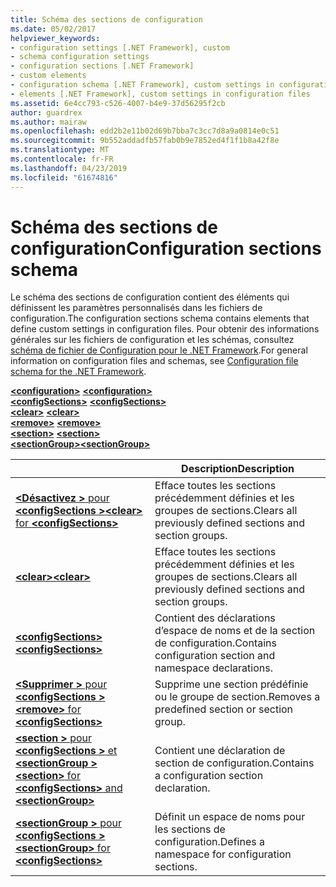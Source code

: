 ```yaml
---
title: Schéma des sections de configuration
ms.date: 05/02/2017
helpviewer_keywords:
- configuration settings [.NET Framework], custom
- schema configuration settings
- configuration sections [.NET Framework]
- custom elements
- configuration schema [.NET Framework], custom settings in configuration files
- elements [.NET Framework], custom settings in configuration files
ms.assetid: 6e4cc793-c526-4007-b4e9-37d56295f2cb
author: guardrex
ms.author: mairaw
ms.openlocfilehash: edd2b2e11b02d69b7bba7c3cc7d8a9a0814e0c51
ms.sourcegitcommit: 9b552addadfb57fab0b9e7852ed4f1f1b8a42f8e
ms.translationtype: MT
ms.contentlocale: fr-FR
ms.lasthandoff: 04/23/2019
ms.locfileid: "61674816"
---
```

# <a name="configuration-sections-schema"></a><span data-ttu-id="f7467-102">Schéma des sections de configuration</span><span class="sxs-lookup"><span data-stu-id="f7467-102">Configuration sections schema</span></span>

<span data-ttu-id="f7467-103">Le schéma des sections de configuration contient des éléments qui définissent les paramètres personnalisés dans les fichiers de configuration.</span><span class="sxs-lookup"><span data-stu-id="f7467-103">The configuration sections schema contains elements that define custom settings in configuration files.</span></span> <span data-ttu-id="f7467-104">Pour obtenir des informations générales sur les fichiers de configuration et les schémas, consultez [schéma de fichier de Configuration pour le .NET Framework](~/docs/framework/configure-apps/file-schema/index.md).</span><span class="sxs-lookup"><span data-stu-id="f7467-104">For general information on configuration files and schemas, see [Configuration file schema for the .NET Framework](~/docs/framework/configure-apps/file-schema/index.md).</span></span>

<span data-ttu-id="f7467-105">[**\<configuration>**](~/docs/framework/configure-apps/file-schema/configuration-element.md) </span><span class="sxs-lookup"><span data-stu-id="f7467-105">[**\<configuration>**](~/docs/framework/configure-apps/file-schema/configuration-element.md) </span></span>  
<span data-ttu-id="f7467-106">[**\<configSections>**](~/docs/framework/configure-apps/file-schema/configsections-element-for-configuration.md) </span><span class="sxs-lookup"><span data-stu-id="f7467-106">[**\<configSections>**](~/docs/framework/configure-apps/file-schema/configsections-element-for-configuration.md) </span></span>  
<span data-ttu-id="f7467-107">[**\<clear>**](~/docs/framework/configure-apps/file-schema/clear-element-for-configsections.md) </span><span class="sxs-lookup"><span data-stu-id="f7467-107">[**\<clear>**](~/docs/framework/configure-apps/file-schema/clear-element-for-configsections.md) </span></span>  
<span data-ttu-id="f7467-108">[**\<remove>**](~/docs/framework/configure-apps/file-schema/remove-element-for-configsections.md) </span><span class="sxs-lookup"><span data-stu-id="f7467-108">[**\<remove>**](~/docs/framework/configure-apps/file-schema/remove-element-for-configsections.md) </span></span>  
<span data-ttu-id="f7467-109">[**\<section>**](~/docs/framework/configure-apps/file-schema/section-element.md) </span><span class="sxs-lookup"><span data-stu-id="f7467-109">[**\<section>**](~/docs/framework/configure-apps/file-schema/section-element.md) </span></span>  
[<span data-ttu-id="f7467-110">**\<sectionGroup>**</span><span class="sxs-lookup"><span data-stu-id="f7467-110">**\<sectionGroup>**</span></span>](~/docs/framework/configure-apps/file-schema/sectiongroup-element-for-configsections.md)

|     | <span data-ttu-id="f7467-111">Description</span><span class="sxs-lookup"><span data-stu-id="f7467-111">Description</span></span> |
| --- | ----------- |
| [<span data-ttu-id="f7467-112">**\<Désactivez >** pour  **\<configSections >**</span><span class="sxs-lookup"><span data-stu-id="f7467-112">**\<clear>** for **\<configSections>**</span></span>](~/docs/framework/configure-apps/file-schema/clear-element-for-configsections.md) | <span data-ttu-id="f7467-113">Efface toutes les sections précédemment définies et les groupes de sections.</span><span class="sxs-lookup"><span data-stu-id="f7467-113">Clears all previously defined sections and section groups.</span></span> |
| [<span data-ttu-id="f7467-114">**\<clear>**</span><span class="sxs-lookup"><span data-stu-id="f7467-114">**\<clear>**</span></span>](~/docs/framework/configure-apps/file-schema/clear-element-for-configsections.md) | <span data-ttu-id="f7467-115">Efface toutes les sections précédemment définies et les groupes de sections.</span><span class="sxs-lookup"><span data-stu-id="f7467-115">Clears all previously defined sections and section groups.</span></span> |
| [<span data-ttu-id="f7467-116">**\<configSections>**</span><span class="sxs-lookup"><span data-stu-id="f7467-116">**\<configSections>**</span></span>](~/docs/framework/configure-apps/file-schema/configsections-element-for-configuration.md) | <span data-ttu-id="f7467-117">Contient des déclarations d’espace de noms et de la section de configuration.</span><span class="sxs-lookup"><span data-stu-id="f7467-117">Contains configuration section and namespace declarations.</span></span> |
| [<span data-ttu-id="f7467-118">**\<Supprimer >** pour  **\<configSections >**</span><span class="sxs-lookup"><span data-stu-id="f7467-118">**\<remove>** for **\<configSections>**</span></span>](~/docs/framework/configure-apps/file-schema/remove-element-for-configsections.md) | <span data-ttu-id="f7467-119">Supprime une section prédéfinie ou le groupe de section.</span><span class="sxs-lookup"><span data-stu-id="f7467-119">Removes a predefined section or section group.</span></span> |
| [<span data-ttu-id="f7467-120">**\<section >** pour  **\<configSections >** et  **\<sectionGroup >**</span><span class="sxs-lookup"><span data-stu-id="f7467-120">**\<section>** for **\<configSections>** and **\<sectionGroup>**</span></span>](~/docs/framework/configure-apps/file-schema/section-element.md) | <span data-ttu-id="f7467-121">Contient une déclaration de section de configuration.</span><span class="sxs-lookup"><span data-stu-id="f7467-121">Contains a configuration section declaration.</span></span> |
| [<span data-ttu-id="f7467-122">**\<sectionGroup >** pour  **\<configSections >**</span><span class="sxs-lookup"><span data-stu-id="f7467-122">**\<sectionGroup>** for **\<configSections>**</span></span>](~/docs/framework/configure-apps/file-schema/sectiongroup-element-for-configsections.md) | <span data-ttu-id="f7467-123">Définit un espace de noms pour les sections de configuration.</span><span class="sxs-lookup"><span data-stu-id="f7467-123">Defines a namespace for configuration sections.</span></span> |
